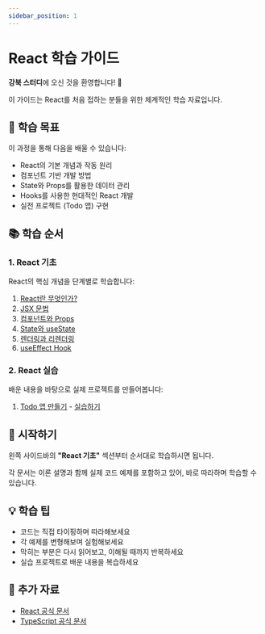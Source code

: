 ```yaml
---
sidebar_position: 1
---
```


# React 학습 가이드

**강북 스터디**에 오신 것을 환영합니다! 🎉

이 가이드는 React를 처음 접하는 분들을 위한 체계적인 학습 자료입니다.

## 🎯 학습 목표

이 과정을 통해 다음을 배울 수 있습니다:

- React의 기본 개념과 작동 원리
- 컴포넌트 기반 개발 방법
- State와 Props를 활용한 데이터 관리
- Hooks를 사용한 현대적인 React 개발
- 실전 프로젝트 (Todo 앱) 구현

## 📚 학습 순서

### 1. React 기초

React의 핵심 개념을 단계별로 학습합니다:

1. [React란 무엇인가?](/docs/react-basics/01-what-is-react)
2. [JSX 문법](/docs/react-basics/02-jsx)
3. [컴포넌트와 Props](/docs/react-basics/03-components-props)
4. [State와 useState](/docs/react-basics/04-state-usestate)
5. [렌더링과 리렌더링](/docs/react-basics/05-rendering)
6. [useEffect Hook](/docs/react-basics/06-useeffect)

### 2. React 실습

배운 내용을 바탕으로 실제 프로젝트를 만들어봅니다:

1. [Todo 앱 만들기](/docs/react-practice/todo-app) - [실습하기](/todo)

## 🚀 시작하기

왼쪽 사이드바의 **"React 기초"** 섹션부터 순서대로 학습하시면 됩니다.

각 문서는 이론 설명과 함께 실제 코드 예제를 포함하고 있어,
바로 따라하며 학습할 수 있습니다.

## 💡 학습 팁

- 코드는 직접 타이핑하며 따라해보세요
- 각 예제를 변형해보며 실험해보세요
- 막히는 부분은 다시 읽어보고, 이해될 때까지 반복하세요
- 실습 프로젝트로 배운 내용을 복습하세요

## 📖 추가 자료

- [React 공식 문서](https://react.dev)
- [TypeScript 공식 문서](https://www.typescriptlang.org)
